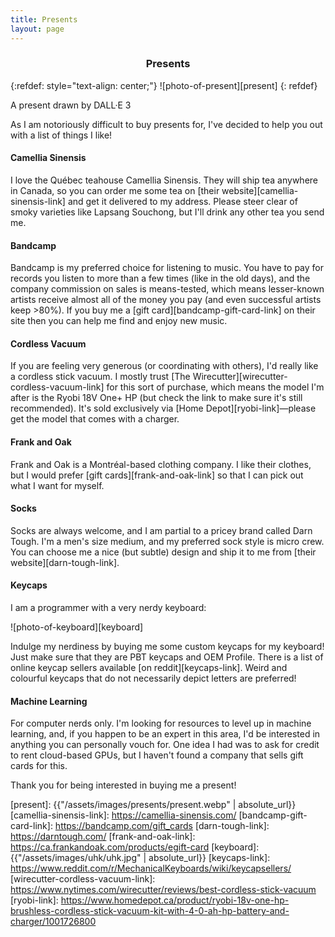 ```yaml
---
title: Presents
layout: page
---
```


<h3 id="presents" style="text-align: center">Presents</h3>

{:refdef: style="text-align: center;"}
![photo-of-present][present]
{: refdef}
<figcaption>A present drawn by DALL·E 3</figcaption>

As I am notoriously difficult to buy presents for, I've decided to help you out with a list of things I like!

#### Camellia Sinensis

I love the Québec teahouse Camellia Sinensis. They will ship tea anywhere in Canada, so you can order me some tea on [their website][camellia-sinensis-link] and get it delivered to my address. Please steer clear of smoky varieties like Lapsang Souchong, but I'll drink any other tea you send me.

#### Bandcamp

Bandcamp is my preferred choice for listening to music. You have to pay for records you listen to more than a few times (like in the old days), and the company commission on sales is means-tested, which means lesser-known artists receive almost all of the money you pay (and even successful artists keep >80%). If you buy me a [gift card][bandcamp-gift-card-link] on their site then you can help me find and enjoy new music.

#### Cordless Vacuum

If you are feeling very generous (or coordinating with others), I'd really like a cordless stick vacuum. I mostly trust [The Wirecutter][wirecutter-cordless-vacuum-link] for this sort of purchase, which means the model I'm after is the Ryobi 18V One+ HP (but check the link to make sure it's still recommended). It's sold exclusively via [Home Depot][ryobi-link]—please get the model that comes with a charger.

#### Frank and Oak

Frank and Oak is a Montréal-based clothing company. I like their clothes, but I would prefer [gift cards][frank-and-oak-link] so that I can pick out what I want for myself.

#### Socks

Socks are always welcome, and I am partial to a pricey brand called Darn Tough. I'm a men's size medium, and my preferred sock style is micro crew. You can choose me a nice (but subtle) design and ship it to me from [their website][darn-tough-link].

#### Keycaps

I am a programmer with a very nerdy keyboard:

![photo-of-keyboard][keyboard]

Indulge my nerdiness by buying me some custom keycaps for my keyboard! Just make sure that they are PBT keycaps and OEM Profile. There is a list of online keycap sellers available [on reddit][keycaps-link]. Weird and colourful keycaps that do not necessarily depict letters are preferred!

#### Machine Learning

For computer nerds only. I'm looking for resources to level up in machine learning, and, if you happen to be an expert in this area, I'd be interested in anything you can personally vouch for. One idea I had was to ask for credit to rent cloud-based GPUs, but I haven't found a company that sells gift cards for this.

Thank you for being interested in buying me a present!

[present]: {{"/assets/images/presents/present.webp" | absolute_url}}
[camellia-sinensis-link]: https://camellia-sinensis.com/
[bandcamp-gift-card-link]: https://bandcamp.com/gift_cards
[darn-tough-link]: https://darntough.com/
[frank-and-oak-link]: https://ca.frankandoak.com/products/egift-card
[keyboard]: {{"/assets/images/uhk/uhk.jpg" | absolute_url}}
[keycaps-link]: https://www.reddit.com/r/MechanicalKeyboards/wiki/keycapsellers/
[wirecutter-cordless-vacuum-link]: https://www.nytimes.com/wirecutter/reviews/best-cordless-stick-vacuum
[ryobi-link]: https://www.homedepot.ca/product/ryobi-18v-one-hp-brushless-cordless-stick-vacuum-kit-with-4-0-ah-hp-battery-and-charger/1001726800
